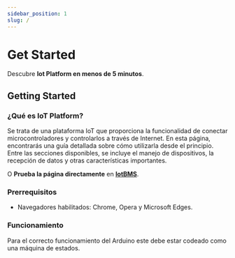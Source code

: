 ```yaml
---
sidebar_position: 1
slug: /
---
```


# Get Started

Descubre **Iot Platform en menos de 5 minutos**.

## Getting Started

### ¿Qué es IoT Platform?

Se trata de una plataforma IoT que proporciona la funcionalidad de conectar microcontroladores y controlarlos a través de Internet. En esta página, encontrarás una guía detallada sobre cómo utilizarla desde el principio. Entre las secciones disponibles, se incluye el manejo de dispositivos, la recepción de datos y otras características importantes.

O **Prueba la página directamente** en **[IotBMS](https://iotbms.vercel.app)**.

### Prerrequisitos

- Navegadores habilitados: Chrome, Opera y Microsoft Edges.

### Funcionamiento

Para el correcto funcionamiento del Arduino este debe estar codeado como una máquina de estados.
